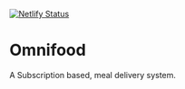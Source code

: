 [![Netlify Status](https://api.netlify.com/api/v1/badges/acaea667-8b34-4632-9ab6-5f96cbfa46ce/deploy-status)](https://app.netlify.com/sites/omnifds/deploys)

# Omnifood

A Subscription based, meal delivery system.
